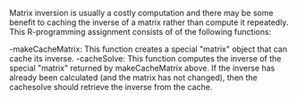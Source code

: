
Matrix inversion is usually a costly computation and there may be some benefit to caching the inverse of a matrix rather than compute it repeatedly.
This R-programming assignment consists of of the following functions:

-makeCacheMatrix: This function creates a special "matrix" object that can cache its inverse.
-cacheSolve: This function computes the inverse of the special "matrix" returned by makeCacheMatrix above. If the inverse has already been calculated (and the matrix has not changed), then the cachesolve should retrieve the inverse from the cache.
